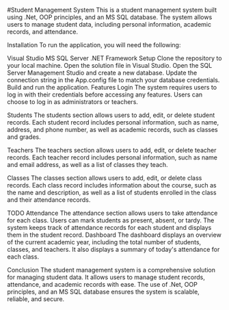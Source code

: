 #Student Management System
This is a student management system built using .Net, OOP principles, and an MS SQL database. The system allows users to manage student data, including personal information, academic records, and attendance.

Installation
To run the application, you will need the following:

Visual Studio
MS SQL Server
.NET Framework
Setup
Clone the repository to your local machine.
Open the solution file in Visual Studio.
Open the SQL Server Management Studio and create a new database.
Update the connection string in the App.config file to match your database credentials.
Build and run the application.
Features
Login
The system requires users to log in with their credentials before accessing any features. Users can choose to log in as administrators or teachers.

Students
The students section allows users to add, edit, or delete student records. Each student record includes personal information, such as name, address, and phone number, as well as academic records, such as classes and grades.

Teachers
The teachers section allows users to add, edit, or delete teacher records. Each teacher record includes personal information, such as name and email address, as well as a list of classes they teach.

Classes
The classes section allows users to add, edit, or delete class records. Each class record includes information about the course, such as the name and description, as well as a list of students enrolled in the class and their attendance records.

TODO
Attendance
The attendance section allows users to take attendance for each class. Users can mark students as present, absent, or tardy. The system keeps track of attendance records for each student and displays them in the student record.
Dashboard
The dashboard displays an overview of the current academic year, including the total number of students, classes, and teachers. It also displays a summary of today's attendance for each class.

Conclusion
The student management system is a comprehensive solution for managing student data. It allows users to manage student records, attendance, and academic records with ease. The use of .Net, OOP principles, and an MS SQL database ensures the system is scalable, reliable, and secure.
